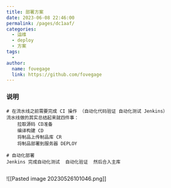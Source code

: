 ```yaml
---
title: 部署方案
date: 2023-06-08 22:46:00
permalink: /pages/dc1aaf/
categories:
  - 运维
  - deploy
  - 方案
tags:
  - 
author: 
  name: fovegage
  link: https://github.com/fovegage
---
```

### 说明
```
# 在流水线之前需要完成 CI 操作 （自动化代码验证 自动化测试 Jenkins）
流水线做的其实总结起来就四件事：
	拉取源码 CD准备
	编译构建 CD
	将制品上传制品库 CR
	将制品部署到服务器 DEPLOY

# 自动化部署
Jenkins 完成自动化测试  自动化验证  然后合入主库


```
![[Pasted image 20230526101046.png]]
